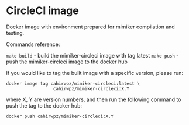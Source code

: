CircleCI image
==============

Docker image with environment prepared for mimiker compilation and testing.

Commands reference:

`make build` - build the mimiker-circleci image with tag latest
`make push` - push the mimiker-circleci image to the docker hub

If you would like to tag the built image with a specific version, please run:

```
docker image tag cahirwpz/mimiker-circleci:latest \
                  cahirwpz/mimiker-circleci:X.Y
```

where X, Y are version numbers, and then run the following command to push the
tag to the docker hub:

`docker push cahirwpz/mimiker-circleci:X.Y`

